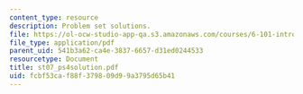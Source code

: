 ```yaml
---
content_type: resource
description: Problem set solutions.
file: https://ol-ocw-studio-app-qa.s3.amazonaws.com/courses/6-101-introductory-analog-electronics-laboratory-spring-2007/fcbf53caf88f379809d99a3795d65b41_st07_ps4solution.pdf
file_type: application/pdf
parent_uid: 541b3a62-ca4e-3837-6657-d31ed0244533
resourcetype: Document
title: st07_ps4solution.pdf
uid: fcbf53ca-f88f-3798-09d9-9a3795d65b41
---
```

